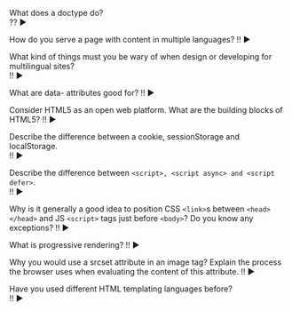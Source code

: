 What does a doctype do?  
??
▶

How do you serve a page with content in multiple languages? 
!!
▶

What kind of things must you be wary of when design or developing for multilingual sites?  
!!
▶

What are data- attributes good for?
!!
▶

Consider HTML5 as an open web platform. What are the building blocks of HTML5? 
!!
▶

Describe the difference between a cookie, sessionStorage and localStorage.  
!!
▶

Describe the difference between `<script>, <script async> and <script defer>`.  
!!
▶

Why is it generally a good idea to position CSS `<link>`s between `<head></head>` and JS `<script>` tags just before `<body>`? Do you know any exceptions?
!!
▶

What is progressive rendering? 
!! 
▶

Why you would use a srcset attribute in an image tag? Explain the process the browser uses when evaluating the content of this attribute. 
!!
▶

Have you used different HTML templating languages before?  
!!
▶